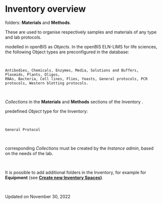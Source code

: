 Inventory overview
==================


folders: **Materials** and **Methods**.</span>

These are used to organise respectively samples and materials of any
type and lab protocols.

modelled in openBIS as *Objects*. In the openBIS ELN-LIMS for life
sciences, the following Object types are preconfigured in the
database:</span>

 

    Antibodies, Chemicals, Enzymes, Media, Solutions and Buffers, Plasmids, Plants, Oligos, 
    RNAs, Bacteria, Cell lines, Flies, Yeasts, General protocols, PCR protocols, Western blotting protocols.

 

*Collections* in the **Materials** and **Methods** sections of the
Inventory .</span>

predefined *Object* type for the Inventory:</span>

 

    General Protocol 

 

corresponding *Collections* must be created by the *Instance admin*,
based on the needs of the lab.</span>

 

It is possible to add additional folders in the Inventory, for example
for **Equipment** (see **[Create new Inventory
Spaces](https://openbis.ch/index.php/docs/admin-documentation-20-10-3/space-management/create-new-inventory-spaces/))**.

 

Updated on November 30, 2022
